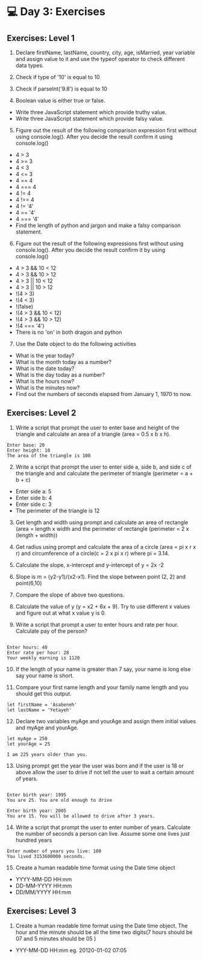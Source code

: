 # 💻 Day 3: Exercises

## Exercises: Level 1

1. Declare firstName, lastName, country, city, age, isMarried, year variable and assign value to it and use the typeof operator to check different data types.

2. Check if type of '10' is equal to 10

3. Check if parseInt('9.8') is equal to 10

4. Boolean value is either true or false.
  - Write three JavaScript statement which provide truthy value.
  - Write three JavaScript statement which provide falsy value.


5. Figure out the result of the following comparison expression first without using console.log(). After you decide the result confirm it using console.log()

- 4 > 3
- 4 >= 3
- 4 < 3
- 4 <= 3
- 4 == 4
- 4 === 4
- 4 != 4
- 4 !== 4
- 4 != '4'
- 4 == '4'
- 4 === '4'
- Find the length of python and jargon and make a falsy comparison statement.

6. Figure out the result of the following expressions first without using console.log(). After you decide the result confirm it by using console.log()

- 4 > 3 && 10 < 12
- 4 > 3 && 10 > 12
- 4 > 3 || 10 < 12
- 4 > 3 || 10 > 12
- !(4 > 3)
- !(4 < 3)
- !(false)
- !(4 > 3 && 10 < 12)
- !(4 > 3 && 10 > 12)
- !(4 === '4')
- There is no 'on' in both dragon and python

7. Use the Date object to do the following activities

- What is the year today?
- What is the month today as a number?
- What is the date today?
- What is the day today as a number?
- What is the hours now?
- What is the minutes now?
- Find out the numbers of seconds elapsed from January 1, 1970 to now.


## Exercises: Level 2

1. Write a script that prompt the user to enter base and height of the triangle and calculate an area of a triangle (area = 0.5 x b x h).

```
Enter base: 20
Enter height: 10
The area of the triangle is 100

```


2. Write a script that prompt the user to enter side a, side b, and side c of the triangle and and calculate the perimeter of triangle (perimeter = a + b + c)

- Enter side a: 5
- Enter side b: 4
- Enter side c: 3
- The perimeter of the triangle is 12


3. Get length and width using prompt and calculate an area of rectangle (area = length x width and the perimeter of rectangle (perimeter = 2 x (length + width))

4. Get radius using prompt and calculate the area of a circle (area = pi x r x r) and circumference of a circle(c = 2 x pi x r) where pi = 3.14.

5. Calculate the slope, x-intercept and y-intercept of y = 2x -2

6. Slope is m = (y2-y1)/(x2-x1). Find the slope between point (2, 2) and point(6,10)

7. Compare the slope of above two questions.

8. Calculate the value of y (y = x2 + 6x + 9). Try to use different x values and figure out at what x value y is 0.

9. Write a script that prompt a user to enter hours and rate per hour. Calculate pay of the person?


``` 

Enter hours: 40
Enter rate per hour: 28
Your weekly earning is 1120

```
10. If the length of your name is greater than 7 say, your name is long else say your name is short.

11. Compare your first name length and your family name length and you should get this output.

```
let firstName = 'Asabeneh'
let lastName = 'Yetayeh'

```
12. Declare two variables myAge and yourAge and assign them initial values and myAge and yourAge.

```
let myAge = 250
let yourAge = 25

```

```
I am 225 years older than you. 

```



13. Using prompt get the year the user was born and if the user is 18 or above allow the user to drive if not tell the user to wait a certain amount of years.

```

Enter birth year: 1995
You are 25. You are old enough to drive

Enter birth year: 2005
You are 15. You will be allowed to drive after 3 years.

```

14. Write a script that prompt the user to enter number of years. Calculate the number of seconds a person can live. Assume some one lives just hundred years


 ```
 Enter number of years you live: 100
 You lived 3153600000 seconds.   

 ```

15. Create a human readable time format using the Date time object

- YYYY-MM-DD HH:mm
- DD-MM-YYYY HH:mm
- DD/MM/YYYY HH:mm


## Exercises: Level 3

1. Create a human readable time format using the Date time object. The hour and the minute should be all the time two digits(7 hours should be 07 and 5 minutes should be 05 )
 - YYY-MM-DD HH:mm eg. 20120-01-02 07:05